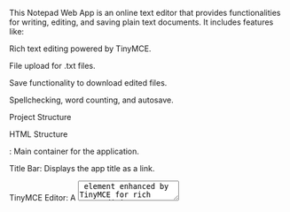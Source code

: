 

This Notepad Web App is an online text editor that provides functionalities for writing, editing, and saving plain text documents. It includes features like:

Rich text editing powered by TinyMCE.

File upload for .txt files.

Save functionality to download edited files.

Spellchecking, word counting, and autosave.

Project Structure

HTML Structure

<div class="app">: Main container for the application.

Title Bar: Displays the app title as a link.

TinyMCE Editor: A <textarea> element enhanced by TinyMCE for rich text editing.

File Input: A hidden <input> element for uploading .txt files.

CSS Styling

Styles are defined in an external stylesheet (style.css) and some inline styles:

Responsive Design: Media queries are used to adjust ad banner sizes based on screen width.

Editor Layout: Styles for #editor ensure full-width and height usage.

Visual Elements: Gradients, box shadows, and rounded corners provide a polished design.

JavaScript

TinyMCE Initialization:

Configured with plugins like autosave, wordcount, and spellchecker.

Toolbar includes options for formatting, alignment, and basic text editing commands.

File Handling:

Uses FileReader to load .txt files into the editor.

Blob objects and anchor tags enable saving text as .txt files.

Event Listeners:

Listens for file uploads and key shortcuts (e.g., Ctrl+S to save files).

Features

Text Editing

Rich text editing via TinyMCE.

Autosave functionality ensures your notes are backed up periodically.

Browser spellchecking and word count support.

File Handling

File Upload: Users can upload .txt files to edit.

Files are read and loaded into the editor using JavaScript.

Save File: Edited text can be saved locally as a .txt file.

Uses Blob API and dynamic anchor tags for file download.

Customization

The editor is configured to enforce plaintext input (no HTML formatting).

Keyboard shortcuts like Ctrl+S for saving are integrated for ease of use.

Usage Instructions

Setup

Open the index.html file in your browser.

The editor will load, ready for text input.

Editing Text

Begin typing directly in the editor.

Use the toolbar for basic text manipulation.

File Upload

Click on the "Open..." option or use the file input.

Select a .txt file from your computer.

The contents will be loaded into the editor for editing.

Save File

Click on "Save" or press Ctrl+S.

A download prompt will appear with the file name.

File Details

HTML File

Contains the layout and structure of the Notepad app.

Uses external CSS and JavaScript files for styling and functionality.

CSS Files

/css/style.css: General styles for the application.

/css/notepad3.css: Additional editor-specific styles.

JavaScript

cfg.js: Contains TinyMCE configuration and file handling logic.

Dependencies

TinyMCE: Rich text editor library.

jQuery: Used for DOM manipulation and event handling.

Blob API: Enables file saving functionality.

